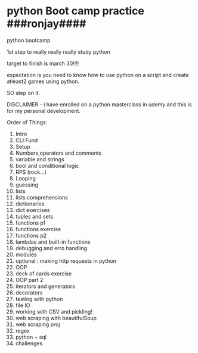 # python Boot camp practice ###ronjay####
python bootcamp 

1st step to really really really study python

target to finish is march 30!!!!

expectation is you need to know how to use python on a script and create atleast2 games using python.


SO step on it.


DISCLAIMER - i have enrolled on a python masterclass in udemy and this is for my personal development. 

Order of Things:

1. Intro
2. CLI Fund
3. Setup
4. Numbers,operators and comments
5. variable and strings
6. bool and conditional logic
7. RPS (rock…)
8. Looping
9. guessing
10. lists
11. lists comprehensions
12. dictionaries
13. dict exercises
14. tuples and sets
15. functions p1
16. functions exercise
17. functions p2
18. lambdas and built-in functions
19. debugging and erro handling
20. modules
21. optional : making http requests in python
22. OOP
23. deck of cards exercise
24. OOP part 2
25. iterators and generators
26. decorators
27. testing with python
28. file IO
29. working with CSV and pickling!
30. web scraping with beautifulSoup
31. web scraping proj
32. regex
33. python + sql
34. challenges

